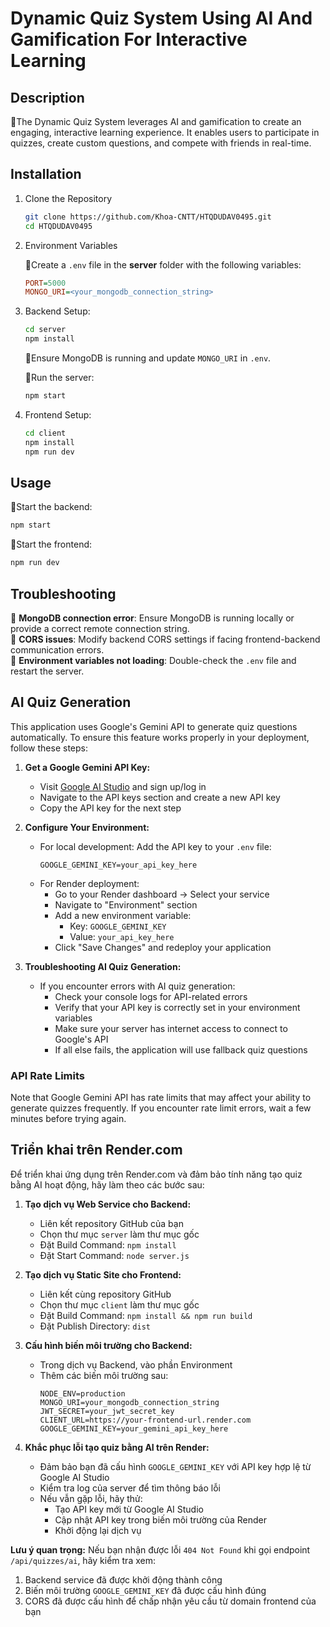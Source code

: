 # Dynamic Quiz System Using AI And Gamification For Interactive Learning

## Description
🔹The Dynamic Quiz System leverages AI and gamification to create an engaging, interactive learning experience. It enables users to participate in quizzes, create custom questions, and compete with friends in real-time.

## Installation
1. Clone the Repository
   ```bash
   git clone https://github.com/Khoa-CNTT/HTQDUDAV0495.git
   cd HTQDUDAV0495
   ```

2. Environment Variables

   🔹Create a `.env` file in the **server** folder with the following variables:
   ```ini
   PORT=5000
   MONGO_URI=<your_mongodb_connection_string>
   ```

3. Backend Setup:
   ```bash
   cd server
   npm install
   ```

   🔹Ensure MongoDB is running and update `MONGO_URI` in `.env`.  

   🔹Run the server:  
   ```bash
   npm start
   ```

4. Frontend Setup:
   ```bash
   cd client
   npm install
   npm run dev
   ```

## Usage

🔹Start the backend:  
```bash
npm start
```

🔹Start the frontend:  
```bash
npm run dev
```

## Troubleshooting
🔹 **MongoDB connection error**: Ensure MongoDB is running locally or provide a correct remote connection string.  
🔹 **CORS issues**: Modify backend CORS settings if facing frontend-backend communication errors.  
🔹 **Environment variables not loading**: Double-check the `.env` file and restart the server.

## AI Quiz Generation

This application uses Google's Gemini API to generate quiz questions automatically. To ensure this feature works properly in your deployment, follow these steps:

1. **Get a Google Gemini API Key:**
   - Visit [Google AI Studio](https://ai.google.dev/) and sign up/log in
   - Navigate to the API keys section and create a new API key
   - Copy the API key for the next step

2. **Configure Your Environment:**
   - For local development: Add the API key to your `.env` file:
     ```
     GOOGLE_GEMINI_KEY=your_api_key_here
     ```
   - For Render deployment:
     - Go to your Render dashboard → Select your service
     - Navigate to "Environment" section
     - Add a new environment variable:
       - Key: `GOOGLE_GEMINI_KEY`
       - Value: `your_api_key_here`
     - Click "Save Changes" and redeploy your application

3. **Troubleshooting AI Quiz Generation:**
   - If you encounter errors with AI quiz generation:
     - Check your console logs for API-related errors
     - Verify that your API key is correctly set in your environment variables
     - Make sure your server has internet access to connect to Google's API
     - If all else fails, the application will use fallback quiz questions

### API Rate Limits

Note that Google Gemini API has rate limits that may affect your ability to generate quizzes frequently. If you encounter rate limit errors, wait a few minutes before trying again.

## Triển khai trên Render.com

Để triển khai ứng dụng trên Render.com và đảm bảo tính năng tạo quiz bằng AI hoạt động, hãy làm theo các bước sau:

1. **Tạo dịch vụ Web Service cho Backend:**
   - Liên kết repository GitHub của bạn
   - Chọn thư mục `server` làm thư mục gốc
   - Đặt Build Command: `npm install`
   - Đặt Start Command: `node server.js`

2. **Tạo dịch vụ Static Site cho Frontend:**
   - Liên kết cùng repository GitHub
   - Chọn thư mục `client` làm thư mục gốc
   - Đặt Build Command: `npm install && npm run build`
   - Đặt Publish Directory: `dist`

3. **Cấu hình biến môi trường cho Backend:**
   - Trong dịch vụ Backend, vào phần Environment
   - Thêm các biến môi trường sau:
     ```
     NODE_ENV=production
     MONGO_URI=your_mongodb_connection_string
     JWT_SECRET=your_jwt_secret_key
     CLIENT_URL=https://your-frontend-url.render.com
     GOOGLE_GEMINI_KEY=your_gemini_api_key_here
     ```

4. **Khắc phục lỗi tạo quiz bằng AI trên Render:**
   - Đảm bảo bạn đã cấu hình `GOOGLE_GEMINI_KEY` với API key hợp lệ từ Google AI Studio
   - Kiểm tra log của server để tìm thông báo lỗi
   - Nếu vẫn gặp lỗi, hãy thử:
     - Tạo API key mới từ Google AI Studio
     - Cập nhật API key trong biến môi trường của Render
     - Khởi động lại dịch vụ

**Lưu ý quan trọng:** Nếu bạn nhận được lỗi `404 Not Found` khi gọi endpoint `/api/quizzes/ai`, hãy kiểm tra xem:
1. Backend service đã được khởi động thành công
2. Biến môi trường `GOOGLE_GEMINI_KEY` đã được cấu hình đúng
3. CORS đã được cấu hình để chấp nhận yêu cầu từ domain frontend của bạn

